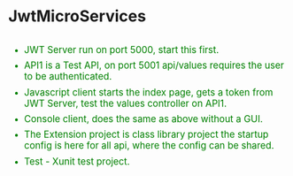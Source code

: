 # JwtMicroServices


<ul style="font-size:1.2em;color:green;margin-top:2em;">
    <li style="padding-bottom:0.5em;">
     JWT Server run on port 5000, start this first.
    </li>
    <li style="padding-bottom:0.5em;">
     API1 is a Test API, on port 5001 api/values requires the user to be authenticated.
    </li>
    <li style="padding-bottom:0.5em;">
     Javascript client starts the index page, gets a token from JWT Server, test the values controller on API1.
    </li>
    <li style="padding-bottom:0.5em;">
     Console client, does the same as above without a GUI.
    </li>
    <li style="padding-bottom:0.5em;">
     The Extension project is class library project the startup config is here for all api, where the config can be shared.
    </li>
    <li style="padding-bottom:0.5em;">
     Test - Xunit test project.
    </li>
</ul>

